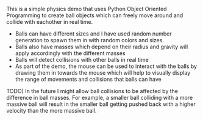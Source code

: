This is a simple physics demo that uses Python Object Oriented Programming to create ball objects which can freely move around and collide 
with eachother in real time. 

- Balls can have different sizes and I have used random number generation to spawn them in with random colors and sizes.
- Balls also have masses which depend on their radius and gravity will apply accordingly with the different masses
- Balls will detect collisions with other balls in real time
- As part of the demo, the mouse can be used to interact with the balls by drawing them in towards the mouse which will help to visually display
  the range of movements and collisions that balls can have

TODO) In the future I might allow ball collisions to be affected by the difference in ball masses. For example, a smaller ball colliding with a more
massive ball will result in the smaller ball getting pushed back with a higher velocity than the more massive ball.
